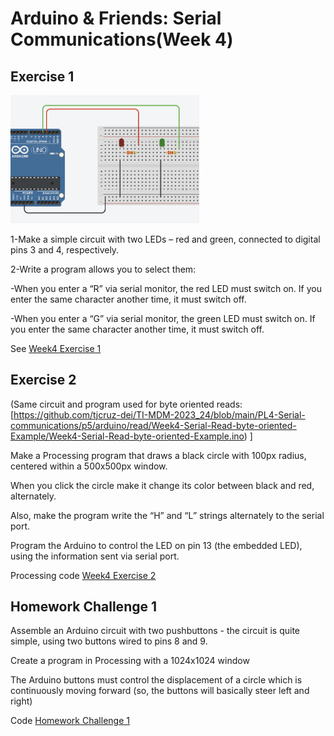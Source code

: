 # Arduino & Friends: Serial Communications(Week 4)


## Exercise 1

<img src="circuit1.png"  alt="Circuit assembly used on this Exercise class" width="60%" height="auto">

1-Make a simple circuit with two LEDs – red and green, connected to digital pins 3 and 4, respectively.

2-Write a program allows you to select them:

-When you enter a “R” via serial monitor, the red LED must switch on. If you enter the 	same character another time, it must switch off.

-When you enter a “G” via serial monitor, the green LED must switch on. If you enter the same character another time, it must switch off.

See [Week4 Exercise 1](https://github.com/tjcruz-dei/TI-MDM-2023_24/tree/main/PL4-Serial-communications/Exercises/Exercise1/Exercise1.ino)

## Exercise 2

(Same circuit and program used for byte oriented reads: [https://github.com/tjcruz-dei/TI-MDM-2023_24/blob/main/PL4-Serial-communications/p5/arduino/read/Week4-Serial-Read-byte-oriented-Example/Week4-Serial-Read-byte-oriented-Example.ino)
]

Make a Processing program that draws a black circle with 100px radius, centered within a 500x500px window.

When you click the circle make it change its color between black and red, alternately.

Also, make the program write the “H” and “L” strings alternately to the serial port.

Program the Arduino to control the LED on pin 13 (the embedded LED), using the information sent via serial port.

Processing code [Week4 Exercise 2](https://github.com/tjcruz-dei/TI-MDM-2023_24/tree/main/PL4-Serial-communications/Exercises/Exercise2/Exercise2.pde)


## Homework Challenge 1

Assemble an Arduino circuit with two pushbuttons - the circuit is quite simple, using two buttons wired to pins 8 and 9.

Create a program in Processing with a 1024x1024 window

The Arduino buttons must control the displacement of a circle which is continuously moving 
forward (so, the buttons will basically steer left and right)

Code [Homework Challenge 1](https://github.com/tjcruz-dei/TI-MDM-2023_24/tree/main/PL4-Serial-communications/Exercises/Homework%20Challenge%201)
